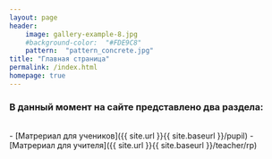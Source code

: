 ```yaml
---
layout: page
header:
    image: gallery-example-8.jpg
    #background-color:  "#FDE9C8"
    pattern:  "pattern_concrete.jpg"
title: "Главная страница"
permalink: /index.html
homepage: true
---
```

### В данный момент на сайте представлено два раздела:  
<br>
- [Матрериал для учеников]({{ site.url }}{{ site.baseurl }}/pupil)
- [Матрериал для учителя]({{ site.url }}{{ site.baseurl }}/teacher/rp)
